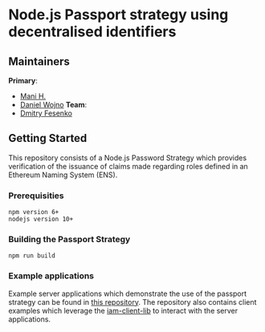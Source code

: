 # Node.js Passport strategy using decentralised identifiers


## Maintainers
**Primary**: 
 - [Mani H.](https://github.com/manihagh>)
 - [Daniel Wojno](https://github.com/dwojno>)
**Team**:
 - [Dmitry Fesenko](https://github.com/JGiter)

## Getting Started

This repository consists of a Node.js Password Strategy which provides verification of the issuance of claims made regarding roles defined in an Ethereum Naming System (ENS).

### Prerequisities

```
npm version 6+
nodejs version 10+
```

### Building the Passport Strategy
```
npm run build
```

### Example applications
Example server applications which demonstrate the use of the passport strategy can be found in [this repository](https://github.com/energywebfoundation/iam-client-examples).
The repository also contains client examples which leverage the [iam-client-lib](https://github.com/energywebfoundation/iam-client-lib/) to interact with the server applications.